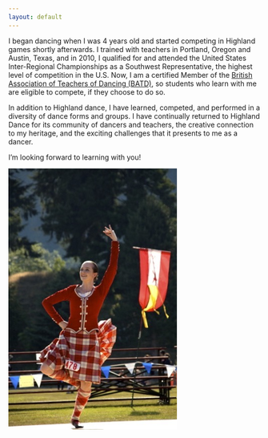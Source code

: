```yaml
---
layout: default
---
```


I began dancing when I was 4 years old and started competing in Highland games shortly afterwards. I trained with teachers in Portland, Oregon and Austin, Texas, and in 2010, I qualified for and attended the United States Inter-Regional Championships as a Southwest Representative, the highest level of competition in the U.S. Now, I am a certified Member of the [British Association of Teachers of Dancing (BATD)][1], so students who learn with me are eligible to compete, if they choose to do so.

In addition to Highland dance, I have learned, competed, and performed in a diversity of dance forms and groups. I have continually returned to Highland Dance for its community of dancers and teachers, the creative connection to my heritage, and the exciting challenges that it presents to me as a dancer. 

I’m looking forward to learning with you!

![old highland](images/026.jpg)

[1]: https://batd.co.uk
